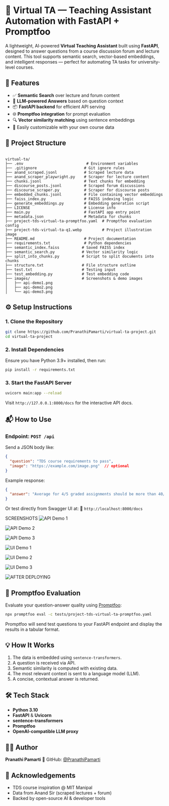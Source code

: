 
# 🤖 Virtual TA — Teaching Assistant Automation with FastAPI + Promptfoo

A lightweight, AI-powered **Virtual Teaching Assistant** built using **FastAPI**, designed to answer questions from a course discussion forum and lecture content. This tool supports semantic search, vector-based embeddings, and intelligent responses — perfect for automating TA tasks for university-level courses.



## 🚀 Features

- ✅ **Semantic Search** over lecture and forum content  
- 🧠 **LLM-powered Answers** based on question context  
- 📦 **FastAPI backend** for efficient API serving  
- 🌐 **Promptfoo integration** for prompt evaluation  
- 🔍 **Vector similarity matching** using sentence embeddings  
- 📂 Easily customizable with your own course data  



## 📁 Project Structure

```

virtual-ta/
├── .env                            # Environment variables
├── .gitignore                     # Git ignore rules
├── anand_scraped.jsonl            # Scraped lecture data
├── anand_scraper_playwright.py    # Scraper for lecture content
├── chunks.jsonl                   # Text chunks for embedding
├── discourse_posts.jsonl          # Scraped forum discussions
├── discourse_scraper.py           # Scraper for discourse posts
├── embedded_chunks.jsonl          # File containing vector embeddings
├── faiss_index.py                 # FAISS indexing logic
├── generate_embeddings.py         # Embedding generation script
├── LICENSE                        # License info
├── main.py                        # FastAPI app entry point
├── metadata.json                  # Metadata for chunks
├── project-tds-virtual-ta-promptfoo.yaml  # Promptfoo evaluation config
├── project-tds-virtual-ta-q1.webp         # Project illustration image
├── README.md                      # Project documentation
├── requirements.txt               # Python dependencies
├── semantic_index.faiss          # Saved FAISS index
├── semantic_search.py            # Vector similarity logic
├── split_into_chunks.py          # Script to split documents into chunks
├── structure.txt                 # File structure outline
├── test.txt                      # Testing input
├── test_embedding.py             # Test embedding code
├── images/                       # Screenshots & demo images
│   ├── api-demo1.png
│   ├── api-demo2.png
│   └── api-demo3.png

````



## ⚙️ Setup Instructions

### 1. Clone the Repository

```bash
git clone https://github.com/PranathiPamarti/virtual-ta-project.git
cd virtual-ta-project
````

### 2. Install Dependencies

Ensure you have Python 3.9+ installed, then run:

```bash
pip install -r requirements.txt
```

### 3. Start the FastAPI Server

```bash
uvicorn main:app --reload
```

Visit `http://127.0.0.1:8000/docs` for the interactive API docs.



## 📬 How to Use

### Endpoint: `POST /api`

Send a JSON body like:

```json
{
  "question": "TDS course requirements to pass",
  "image": "https://example.com/image.png"  // optional
}
```

Example response:

```json
{
  "answer": "Average for 4/5 graded assignments should be more than 40/100"
}
```

Or test directly from Swagger UI at:
📍 `http://localhost:8000/docs`

SCREENSHOTS
![API Demo 1](api-demo1.png)

![API Demo 2](api-demo2.png)

![API Demo 3](api-demo3.png)

![UI Demo 1](images/ui-1.png)

![UI Demo 2](images/ui-2.png)

![UI Demo 3](images/ui-3.png)

![AFTER DEPLOYING](https://github.com/user-attachments/assets/51530028-777c-461c-9a98-610c46b16fe7)



## 🧪 Promptfoo Evaluation

Evaluate your question-answer quality using [Promptfoo](https://promptfoo.dev):

```bash
npx promptfoo eval -c tests/project-tds-virtual-ta-promptfoo.yaml
```

Promptfoo will send test questions to your FastAPI endpoint and display the results in a tabular format.



## 💡 How It Works

1. The data is embedded using `sentence-transformers`.
2. A question is received via API.
3. Semantic similarity is computed with existing data.
4. The most relevant context is sent to a language model (LLM).
5. A concise, contextual answer is returned.



## 🛠 Tech Stack

* **Python 3.10**
* **FastAPI** & **Uvicorn**
* **sentence-transformers**
* **Promptfoo**
* **OpenAI-compatible LLM proxy**



## 👩‍💻 Author

**Pranathi Pamarti**
🔗 GitHub: [@PranathiPamarti](https://github.com/PranathiPamarti)



## 🙌 Acknowledgements

* TDS course inspiration @ MIT Manipal
* Data from Anand Sir (scraped lectures + forum)
* Backed by open-source AI & developer tools

